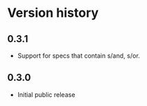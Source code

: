 # Version history

## 0.3.1

* Support for specs that contain s/and, s/or.

## 0.3.0

* Initial public release
